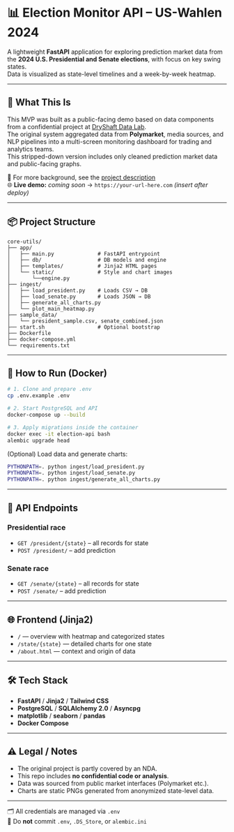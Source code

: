 # 📊 Election Monitor API – US-Wahlen 2024

A lightweight **FastAPI** application for exploring prediction market data from the **2024 U.S. Presidential and Senate elections**, with focus on key swing states.  
Data is visualized as state-level timelines and a week-by-week heatmap.

---

## 🔎 What This Is

This MVP was built as a public-facing demo based on data components from a confidential project at [DryShaft Data Lab](https://dryshaft.net).  
The original system aggregated data from **Polymarket**, media sources, and NLP pipelines into a multi-screen monitoring dashboard for trading and analytics teams.  
This stripped-down version includes only cleaned prediction market data and public-facing graphs.

🔗 For more background, see the [project description](https://pythia.one/us_wahl_2024.html)  
🌐 **Live demo:** _coming soon_ → `https://your-url-here.com` *(insert after deploy)*

---

## 📦 Project Structure

```
core-utils/
├── app/
│   ├── main.py              # FastAPI entrypoint
│   ├── db/                  # DB models and engine
│   ├── templates/           # Jinja2 HTML pages
│   └── static/              # Style and chart images
│		└──engine.py 		
├── ingest/
│   ├── load_president.py    # Loads CSV → DB
│   ├── load_senate.py       # Loads JSON → DB
│   ├── generate_all_charts.py
│   └── plot_main_heatmap.py
├── sample_data/
│   └── president_sample.csv, senate_combined.json
├── start.sh                 # Optional bootstrap
├── Dockerfile
├── docker-compose.yml
└── requirements.txt
```

---

## 🚀 How to Run (Docker)

```bash
# 1. Clone and prepare .env
cp .env.example .env

# 2. Start PostgreSQL and API
docker-compose up --build

# 3. Apply migrations inside the container
docker exec -it election-api bash
alembic upgrade head
```

(Optional) Load data and generate charts:
```bash
PYTHONPATH=. python ingest/load_president.py
PYTHONPATH=. python ingest/load_senate.py
PYTHONPATH=. python ingest/generate_all_charts.py
```

---

## 🔌 API Endpoints

### Presidential race
- `GET /president/{state}` – all records for state
- `POST /president/` – add prediction

### Senate race
- `GET /senate/{state}` – all records for state
- `POST /senate/` – add prediction

---

## 🌐 Frontend (Jinja2)

- `/` — overview with heatmap and categorized states
- `/state/{state}` — detailed charts for one state
- `/about.html` — context and origin of data

---

## 🛠 Tech Stack

- **FastAPI** / **Jinja2** / **Tailwind CSS**
- **PostgreSQL** / **SQLAlchemy 2.0** / **Asyncpg**
- **matplotlib** / **seaborn** / **pandas**
- **Docker Compose**

---

## ⚠️ Legal / Notes

- The original project is partly covered by an NDA.  
- This repo includes **no confidential code or analysis**.  
- Data was sourced from public market interfaces (Polymarket etc.).  
- Charts are static PNGs generated from anonymized state-level data.

---

🗂️ All credentials are managed via `.env`  
🚫 Do **not** commit `.env`, `.DS_Store`, or `alembic.ini`
